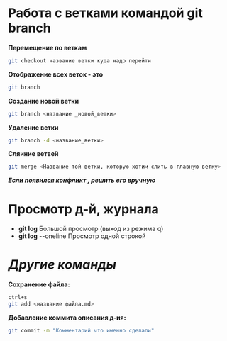 # Работа с ветками командой git branch

__Перемещение по веткам__
``` sh
git checkout название ветки куда надо перейти
```

__Отображение всех веток - это__
``` sh
git branch
```

__Создание новой ветки__
```sh
git branch <название _новой_ветки>
```

__Удаление ветки__ 
```sh
git branch -d <название_ветки>
```
__Сляиние ветвей__
```sh
git merge <Название той ветки, которую хотим слить в главную ветку>
```
 _**Если появился конфликт , решить его вручную**_


# Просмотр д-й, журнала

* __git log__               Большой просмотр (выход из режима q)
* __git log__ --oneline     Просмотр одной строкой




# *Другие команды*

__Cохранение файла:__
```sh
ctrl+s
git add <название файла.md> 
```

__Добавление коммита описания д-ия:__
```sh
git commit -m "Комментарий что именно сделали"
```

